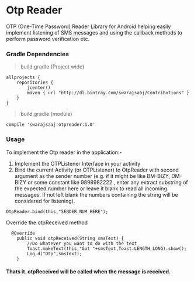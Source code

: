 # Otp Reader

OTP (One-Time Password)  Reader Library for Android helping easily implement listening of SMS messages and using the callback methods to perform password verification etc.

### Gradle Dependencies

> build.gradle (Project wide)
```
allprojects {
    repositories {
        jcenter()
        maven { url "http://dl.bintray.com/swarajsaaj/Contributions" }
    }
}
```

> build.gradle (module)
```
compile 'swarajsaaj:otpreader:1.0'
```

### Usage

To implement the Otp reader in the application:-

1. Implement the OTPListener Interface in your activity
2. Bind the current Activity (or OTPListener) to OtpReader with second argument as the sender number (e.g. if it might be like BM-BIZY, DM-BIZY or some constant like 9898982222 , enter any extract substring of the expected number here or leave it blank to read all incoming messages. If not left blank the numbers containing the string will be considered for listening).

```
OtpReader.bind(this,"SENDER_NUM_HERE");
```

Override the otpReceived method
```
  @Override
    public void otpReceived(String smsText) {
        //Do whatever you want to do with the text
        Toast.makeText(this,"Got "+smsText,Toast.LENGTH_LONG).show();
        Log.d("Otp",smsText);
    }
```

#### Thats it. otpReceived will be called when the message is received.